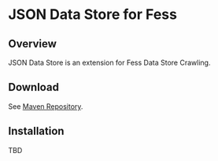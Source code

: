 JSON Data Store for Fess
=======================

## Overview

JSON Data Store is an extension for Fess Data Store Crawling.

## Download

See [Maven Repository](http://central.maven.org/maven2/org/codelibs/fess/fess-ds-json/).

## Installation

TBD

